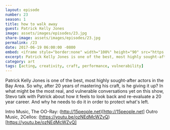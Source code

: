 ```yaml
---
layout: episode
number: 23
season: 1
title: how to walk away
guest: Patrick Kelly Jones
image: assets/images/episodes/23.jpg
share-image: assets/images/episodes/23.jpg
permalink: /23
date: 2017-06-19 06:00:00 -0800
embed: <iframe style="border:none" width="100%" height="90" src="https://html5-player.libsyn.com/embed/episode/id/5464466/height/90/theme/custom/autoplay/no/autonext/no/thumbnail/yes/preload/no/no_addthis/no/direction/backward/render-playlist/no/custom-color/65C29B/"  scrolling="no"  allowfullscreen webkitallowfullscreen mozallowfullscreen oallowfullscreen msallowfullscreen></iframe>
excerpt: Patrick Kelly Jones is one of the best, most highly sought-after actors in the Bay Area. So why, after 20 years of mastering his craft, is he giving it up?
category: art
tags: [acting, creativity, craft, performance, vulnerability]
---
```


Patrick Kelly Jones is one of the best, most highly sought-after actors in the Bay Area. So why, after 20 years of mastering his craft, is he giving it up? In what might be the most real, and vulnerable conversations yet on this show, Stevo talk with Patrick about how it feels to look back and re-evaluate a 20 year career. And why he needs to do it in order to protect what's left.

Intro Music, The OO-Ray: (http://15people.net)[http://15people.net]
Outro Music, 2Cellos: (https://youtu.be/ozNEdMcWZvQ)[https://youtu.be/ozNEdMcWZvQ]

